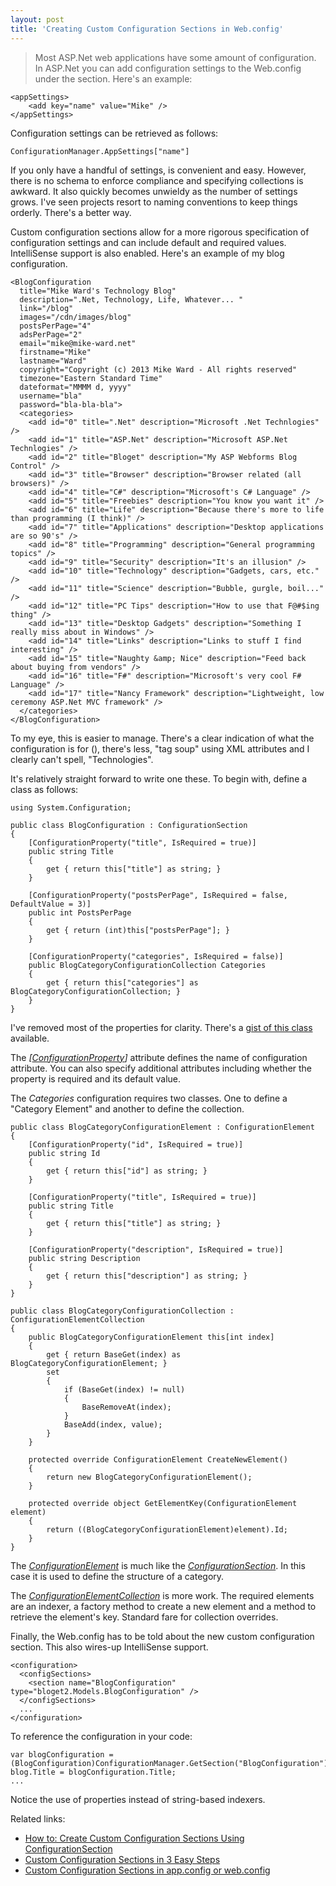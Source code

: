 ```yaml
---
layout: post
title: 'Creating Custom Configuration Sections in Web.config'
---
```

> Most ASP.Net web applications have some amount of configuration. In ASP.Net you can add configuration settings to the Web.config under the _<appSettings>_ section. Here's an example:
    
    <appSettings>  
        <add key="name" value="Mike" />  
    </appSettings>

  


Configuration settings can be retrieved as follows:
    
    ConfigurationManager.AppSettings["name"]

  


If you only have a handful of settings, _<appSettings>_ is convenient and easy. However, there is no schema to enforce compliance and specifying collections is awkward. It also quickly becomes unwieldy as the number of settings grows. I've seen projects resort to naming conventions to keep things orderly. There's a better way.

Custom configuration sections allow for a more rigorous specification of configuration settings and can include default and required values. IntelliSense support is also enabled. Here's an example of my blog configuration.
    
    <BlogConfiguration   
      title="Mike Ward's Technology Blog"   
      description=".Net, Technology, Life, Whatever... "   
      link="/blog"   
      images="/cdn/images/blog"   
      postsPerPage="4"   
      adsPerPage="2"   
      email="mike@mike-ward.net"   
      firstname="Mike"   
      lastname="Ward"   
      copyright="Copyright (c) 2013 Mike Ward - All rights reserved"   
      timezone="Eastern Standard Time"   
      dateformat="MMMM d, yyyy"   
      username="bla"   
      password="bla-bla-bla">  
      <categories>  
        <add id="0" title=".Net" description="Microsoft .Net Technlogies" />  
        <add id="1" title="ASP.Net" description="Microsoft ASP.Net Technlogies" />  
        <add id="2" title="Bloget" description="My ASP Webforms Blog Control" />  
        <add id="3" title="Browser" description="Browser related (all browsers)" />  
        <add id="4" title="C#" description="Microsoft's C# Language" />  
        <add id="5" title="Freebies" description="You know you want it" />  
        <add id="6" title="Life" description="Because there's more to life than programming (I think)" />  
        <add id="7" title="Applications" description="Desktop applications are so 90's" />  
        <add id="8" title="Programming" description="General programming topics" />  
        <add id="9" title="Security" description="It's an illusion" />  
        <add id="10" title="Technology" description="Gadgets, cars, etc." />  
        <add id="11" title="Science" description="Bubble, gurgle, boil..." />  
        <add id="12" title="PC Tips" description="How to use that F@#$ing thing" />  
        <add id="13" title="Desktop Gadgets" description="Something I really miss about in Windows" />  
        <add id="14" title="Links" description="Links to stuff I find interesting" />  
        <add id="15" title="Naughty &amp; Nice" description="Feed back about buying from vendors" />  
        <add id="16" title="F#" description="Microsoft's very cool F# Language" />  
        <add id="17" title="Nancy Framework" description="Lightweight, low ceremony ASP.Net MVC framework" />  
      </categories>  
    </BlogConfiguration>

To my eye, this is easier to manage. There's a clear indication of what the configuration is for (_<BlogConfiguration>_), there's less, "tag soup" using XML attributes and I clearly can't spell, "Technologies".

It's relatively straight forward to write one these. To begin with, define a class as follows:
    
    using System.Configuration;  
       
    public class BlogConfiguration : ConfigurationSection  
    {  
        [ConfigurationProperty("title", IsRequired = true)]  
        public string Title  
        {  
            get { return this["title"] as string; }  
        }  
       
        [ConfigurationProperty("postsPerPage", IsRequired = false, DefaultValue = 3)]  
        public int PostsPerPage  
        {  
            get { return (int)this["postsPerPage"]; }  
        }  
       
        [ConfigurationProperty("categories", IsRequired = false)]  
        public BlogCategoryConfigurationCollection Categories  
        {  
            get { return this["categories"] as BlogCategoryConfigurationCollection; }  
        }  
    }

  


I've removed most of the properties for clarity. There's a [gist of this class](https://gist.github.com/blueonion/5453384) available.

The _[[ConfigurationProperty](http://msdn.microsoft.com/en-us/library/system.configuration.configurationproperty.aspx)]_ attribute defines the name of configuration attribute. You can also specify additional attributes including whether the property is required and its default value.

The _Categories_ configuration requires two classes. One to define a "Category Element" and another to define the collection.
    
    public class BlogCategoryConfigurationElement : ConfigurationElement  
    {  
        [ConfigurationProperty("id", IsRequired = true)]  
        public string Id  
        {  
            get { return this["id"] as string; }  
        }  
       
        [ConfigurationProperty("title", IsRequired = true)]  
        public string Title  
        {  
            get { return this["title"] as string; }  
        }  
       
        [ConfigurationProperty("description", IsRequired = true)]  
        public string Description  
        {  
            get { return this["description"] as string; }  
        }  
    }  
       
    public class BlogCategoryConfigurationCollection : ConfigurationElementCollection  
    {  
        public BlogCategoryConfigurationElement this[int index]  
        {  
            get { return BaseGet(index) as BlogCategoryConfigurationElement; }  
            set  
            {  
                if (BaseGet(index) != null)  
                {  
                    BaseRemoveAt(index);  
                }  
                BaseAdd(index, value);  
            }  
        }  
       
        protected override ConfigurationElement CreateNewElement()  
        {  
            return new BlogCategoryConfigurationElement();  
        }  
        
        protected override object GetElementKey(ConfigurationElement element)  
        {  
            return ((BlogCategoryConfigurationElement)element).Id;  
        }  
    }

  


The _[ConfigurationElement](http://msdn.microsoft.com/en-us/library/system.configuration.configurationelement.aspx)_ is much like the _[ConfigurationSection](http://msdn.microsoft.com/en-us/library/system.configuration.configurationsection.aspx)_. In this case it is used to define the structure of a category. 

The _[ConfigurationElementCollection](http://msdn.microsoft.com/en-us/library/system.configuration.configurationelementcollection.aspx)_ is more work. The required elements are an indexer, a factory method to create a new element and a method to retrieve the element's key. Standard fare for collection overrides.

Finally, the Web.config has to be told about the new custom configuration section. This also wires-up IntelliSense support.
    
    <configuration>  
      <configSections>  
        <section name="BlogConfiguration" type="bloget2.Models.BlogConfiguration" />  
      </configSections>  
      ...  
    </configuration>

  


To reference the configuration in your code:
    
    var blogConfiguration = (BlogConfiguration)ConfigurationManager.GetSection("BlogConfiguration");  
    blog.Title = blogConfiguration.Title;  
    ...

  


Notice the use of properties instead of string-based indexers.

Related links:

  * [How to: Create Custom Configuration Sections Using ConfigurationSection](http://msdn.microsoft.com/en-us/library/2tw134k3(v=vs.100).aspx)
  * [Custom Configuration Sections in 3 Easy Steps](http://haacked.com/archive/2007/03/11/custom-configuration-sections-in-3-easy-steps.aspx)
  * [Custom Configuration Sections in app.config or web.config](http://weblogs.asp.net/brijmohan/archive/2011/04/22/custom-configuration-sections-in-app-config-or-web-config.aspx)
